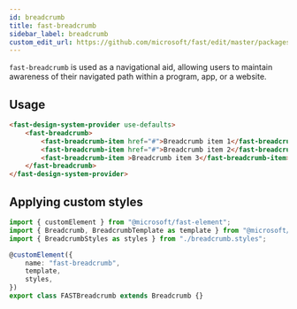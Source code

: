 ```yaml
---
id: breadcrumb
title: fast-breadcrumb
sidebar_label: breadcrumb
custom_edit_url: https://github.com/microsoft/fast/edit/master/packages/web-components/fast-foundation/src/breadcrumb/README.md
---
```


`fast-breadcrumb` is used as a navigational aid, allowing users to maintain awareness of their navigated path within a program, app, or a website.

## Usage

```html live
<fast-design-system-provider use-defaults>
    <fast-breadcrumb>
        <fast-breadcrumb-item href="#">Breadcrumb item 1</fast-breadcrumb-item>
        <fast-breadcrumb-item href="#">Breadcrumb item 2</fast-breadcrumb-item>
        <fast-breadcrumb-item >Breadcrumb item 3</fast-breadcrumb-item>
    </fast-breadcrumb>
</fast-design-system-provider>
```

## Applying custom styles

```ts
import { customElement } from "@microsoft/fast-element";
import { Breadcrumb, BreadcrumbTemplate as template } from "@microsoft/fast-foundation";
import { BreadcrumbStyles as styles } from "./breadcrumb.styles";

@customElement({
    name: "fast-breadcrumb",
    template,
    styles,
})
export class FASTBreadcrumb extends Breadcrumb {}
```